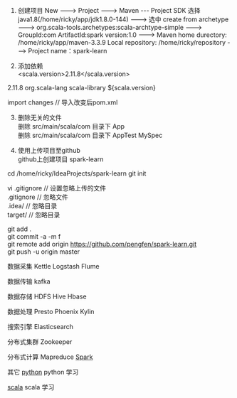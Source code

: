 1. 创建项目
New ---> Project ---> Maven --- Project SDK 选择 java1.8(/home/ricky/app/jdk1.8.0-144) --->
选中 create from archetype ---> org.scala-tools.archetypes:scala-archtype-simple --->
GroupId:com
ArtifactId:spark
version:1.0 --->
Maven home durectory: /home/ricky/app/maven-3.3.9
Local repository: /home/ricky/repository ---> Project name：spark-learn

2. 添加依赖    
<scala.version>2.11.8</scala.version>

  <properties>    
    <scala.version>2.11.8</scala.version>    
  </properties>    

  <dependencies>    
    <dependency>    
      <groupId>org.scala-lang</groupId>    
      <artifactId>scala-library</artifactId>    
      <version>${scala.version}</version>    
    </dependency>    
  </dependencies>    

  import changes // 导入改变后pom.xml

3. 删除无关的文件    
删除 src/main/scala/com 目录下 App    
删除 src/main/scala/com 目录下 AppTest MySpec    

4. 使用上传项目至github    
github上创建项目 spark-learn    

cd /home/ricky/IdeaProjects/spark-learn
git init

vi .gitignore  // 设置忽略上传的文件    
.gitignore     // 忽略文件    
.idea/         // 忽略目录    
target/        // 忽略目录    

git add .    
git commit -a -m f    
git remote add origin https://github.com/pengfen/spark-learn.git    
git push -u origin master    

数据采集
Kettle
Logstash
Flume

数据传输
kafka

数据存储
HDFS
Hive
Hbase

数据处理
Presto
Phoenix
Kylin

搜索引擎
Elasticsearch

分布式集群
Zookeeper

分布式计算
Mapreduce
[Spark](https://github.com/pengfen/spark-learn/tree/master/src/main/scala/spark)

其它
[python](https://github.com/pengfen/spark-learn/tree/master/python) python 学习

[scala](https://github.com/pengfen/spark-learn/tree/master/src/main/scala/scala) scala 学习

